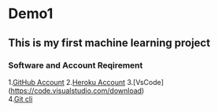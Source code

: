 # Demo1
## This is my first machine learning project
### Software and Account Reqirement 

1.[GitHub Account](https://github.com/queenpriya/Demo1) 
2.[Heroku Account](https://id.heroku.com/login)
3.[VsCode] (https://code.visualstudio.com/download)    
4.[Git cli ](https://git-scm.com/download/win)
